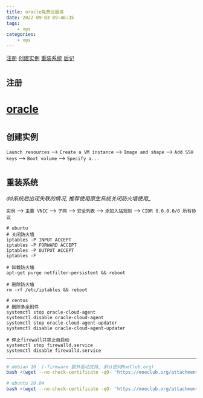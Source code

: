 ```yaml
---
title: oracle免费云服务
date: 2022-09-03 09:46:35
tags:
	- vps
categories: 
    - vps
---
```


[注册](#register)
[创建实例](#instance)
[重装系统](#reos)
[后记](#postscript)

# <h2 id="register">注册</h2>

# [oracle](https://www.oracle.com/cloud/sign-in.html)


# <h2 id="instance">创建实例</h2>

`Launch resources` --> `Create a VM instance` --> `Image and shape` --> `Add SSH keys` --> `Boot volume` --> `Specify a...` 
# <h2 id="reos">重装系统</h2>

_dd系统后出现失联的情况, 推荐使用原生系统关闭防火墙使用__

`实例` --> `主要 VNIC` --> `子网` --> `安全列表` --> `添加入站规则` --> `CIDR 0.0.0.0/0 所有协议`

```shell
# ubuntu
# 关闭防火墙
iptables -P INPUT ACCEPT
iptables -P FORWARD ACCEPT
iptables -P OUTPUT ACCEPT
iptables -F

# 卸载防火墙
apt-get purge netfilter-persistent && reboot

# 删除防火墙
rm -rf /etc/iptables && reboot

# centos
# 删除多余附件
systemctl stop oracle-cloud-agent
systemctl disable oracle-cloud-agent
systemctl stop oracle-cloud-agent-updater
systemctl disable oracle-cloud-agent-updater

# 停止firewall并禁止自启动
systemctl stop firewalld.service
systemctl disable firewalld.service
```

---

``` bash
# debian 10  (-firmware 额外驱动支持, 默认密码MoeClub.org)
bash <(wget --no-check-certificate -qO- 'https://moeclub.org/attachment/LinuxShell/InstallNET.sh') -p 'password' -d 10.3 -v 64 -a -firmware

# ubuntu 20.04
bash <(wget --no-check-certificate -qO- 'https://moeclub.org/attachment/LinuxShell/InstallNET.sh') -p 'password' -u 20.04 -v 64 -a -firmware
```

